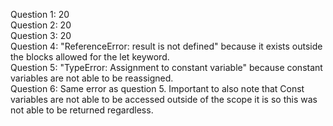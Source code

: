 Question 1: 20 <br/>
Question 2: 20 <br/>
Question 3: 20 <br/>
Question 4: "ReferenceError: result is not defined" because it exists outside the blocks allowed for the let keyword. <br/>
Question 5: "TypeError: Assignment to constant variable" because constant variables are not able to be reassigned. <br/>
Question 6: Same error as question 5. Important to also note that Const variables are not able to be accessed outside of the scope it is so this was not able to be returned regardless. <br/>
